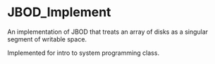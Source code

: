 # JBOD_Implement

An implementation of JBOD that treats an array of disks as a singular segment of writable space. 

Implemented for intro to system programming class.
